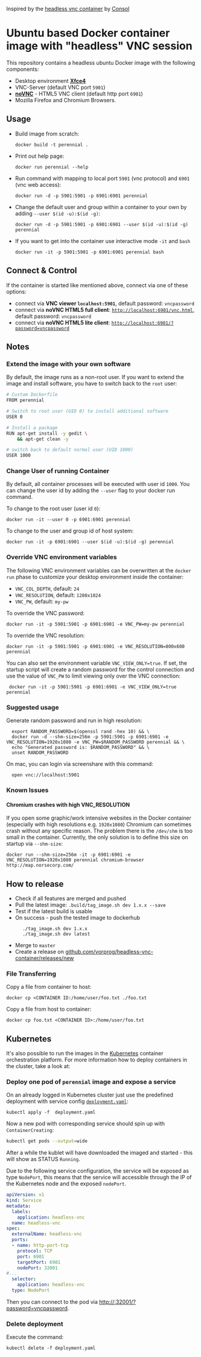 Inspired by the [headless vnc container](https://github.com/consol/docker-headless-vnc-container) by [Consol](https://labs.consol.de/)

# Ubuntu based Docker container image with "headless" VNC session

This repository contains a headless ubuntu Docker image with the following components:

* Desktop environment [**Xfce4**](http://www.xfce.org)
* VNC-Server (default VNC port `5901`)
* [**noVNC**](https://github.com/novnc/noVNC) - HTML5 VNC client (default http port `6901`)
* Mozilla Firefox and Chromium Browsers.

## Usage
- Build image from scratch:

      docker build -t perennial .

- Print out help page:

      docker run perennial --help

- Run command with mapping to local port `5901` (vnc protocol) and `6901` (vnc web access):

      docker run -d -p 5901:5901 -p 6901:6901 perennial
  
- Change the default user and group within a container to your own by adding `--user $(id -u):$(id -g)`:

      docker run -d -p 5901:5901 -p 6901:6901 --user $(id -u):$(id -g) perennial

- If you want to get into the container use interactive mode `-it` and `bash`
      
      docker run -it -p 5901:5901 -p 6901:6901 perennial bash

## Connect & Control
If the container is started like mentioned above, connect via one of these options:

* connect via __VNC viewer `localhost:5901`__, default password: `vncpassword`
* connect via __noVNC HTML5 full client__: [`http://localhost:6901/vnc.html`](http://localhost:6901/vnc.html), default password: `vncpassword` 
* connect via __noVNC HTML5 lite client__: [`http://localhost:6901/?password=vncpassword`](http://localhost:6901/?password=vncpassword) 

## Notes

### Extend the image with your own software
By default, the image runs as a non-root user. If you want to extend the image and install software, you have to switch back to the `root` user:

```bash
# Custom Dockerfile
FROM perennial

# Switch to root user (UID 0) to install additional software
USER 0

# Install a package
RUN apt-get install -y gedit \
    && apt-get clean -y

# switch back to default normal user (UID 1000)
USER 1000
```

### Change User of running Container

By default, all container processes will be executed with user id `1000`. You can change the user id by adding the `--user` flag to your docker run command. 

To change to the root user (user id `0`):

    docker run -it --user 0 -p 6901:6901 perennial

To change to the user and group id of host system:

    docker run -it -p 6901:6901 --user $(id -u):$(id -g) perennial

### Override VNC environment variables
The following VNC environment variables can be overwritten at the `docker run` phase to customize your desktop environment inside the container:
* `VNC_COL_DEPTH`, default: `24`
* `VNC_RESOLUTION`, default: `1280x1024`
* `VNC_PW`, default: `my-pw`

To override the VNC password:

    docker run -it -p 5901:5901 -p 6901:6901 -e VNC_PW=my-pw perennial

To override the VNC resolution:

    docker run -it -p 5901:5901 -p 6901:6901 -e VNC_RESOLUTION=800x600 perennial
    
You can also set the environment variable `VNC_VIEW_ONLY=true`. If set, the startup script will create a random password for the control connection and use the value of `VNC_PW` to limit viewing only over the VNC connection:

     docker run -it -p 5901:5901 -p 6901:6901 -e VNC_VIEW_ONLY=true perennial

### Suggested usage

Generate random password and run in high resolution:

```
  export RANDOM_PASSWORD=$(openssl rand -hex 10) && \
  docker run -d --shm-size=256m -p 5901:5901 -p 6901:6901 -e VNC_RESOLUTION=1920x1080 -e VNC_PW=$RANDOM_PASSWORD perennial && \
  echo "Generated password is: $RANDOM_PASSWORD" && \
  unset RANDOM_PASSWORD
```

On mac, you can login via screenshare with this command:
```
  open vnc://localhost:5901
```

### Known Issues

#### Chromium crashes with high VNC_RESOLUTION
If you open some graphic/work intensive websites in the Docker container (especially with high resolutions e.g. `1920x1080`) Chromium can sometimes crash without any specific reason. The problem there is the `/dev/shm` is too small in the container. Currently, the only solution is to define this size on startup via `--shm-size`:

    docker run --shm-size=256m -it -p 6901:6901 -e VNC_RESOLUTION=1920x1080 perennial chromium-browser http://map.norsecorp.com/

## How to release
* Check if all features are merged and pushed
* Pull the latest image: `.build/tag_image.sh dev 1.x.x --save`
* Test if the latest build is usable
* On success - push the tested image to dockerhub
```
      ./tag_image.sh dev 1.x.x
      ./tag_image.sh dev latest
```
* Merge to `master`
* Create a release on [github.com/vorprog/headless-vnc-container/releases/new](https://github.com/vorprog/headless-vnc-container/releases/new)

### File Transferring

Copy a file from container to host:
```
docker cp <CONTAINER ID:/home/user/foo.txt ./foo.txt
```

Copy a file from host to container:
```
docker cp foo.txt <CONTAINER ID>:/home/user/foo.txt
```

## Kubernetes

It's also possible to run the images in the [Kubernetes](https://kubernetes.io) container orchestration platform. For more information how to deploy containers in the cluster, take a look at:

### Deploy one pod of `perennial` image and expose a service
 
On an already logged in Kubernetes cluster just use the predefined deployment with service config [`deployment.yaml`](deployment.yaml): 

    kubectl apply -f  deployment.yaml
    
Now a new pod with corresponding service should spin up with `ContainerCreating`:

```bash
kubectl get pods --output=wide
```    

After a while the kublet will have downloaded the imaged and started - this will show as STATUS `Running`.

Due to the following service configuration, the service will be exposed as type `NodePort`, this means that the service will accessible through the IP of the Kubernetes node and the exposed `nodePort`.

```yaml
apiVersion: v1
kind: Service
metadata:
  labels:
    application: headless-vnc
  name: headless-vnc
spec:
  externalName: headless-vnc
  ports:
  - name: http-port-tcp
    protocol: TCP
    port: 6901
    targetPort: 6901
    nodePort: 32001
#...
  selector:
    application: headless-vnc
  type: NodePort

```

Then you can connect to the pod via [http://<ip-of-node>:32001/?password=vncpassword](http://<ip-of-node>:32001/?password=vncpassword).

### Delete deployment

Execute the command:

    kubectl delete -f deployment.yaml